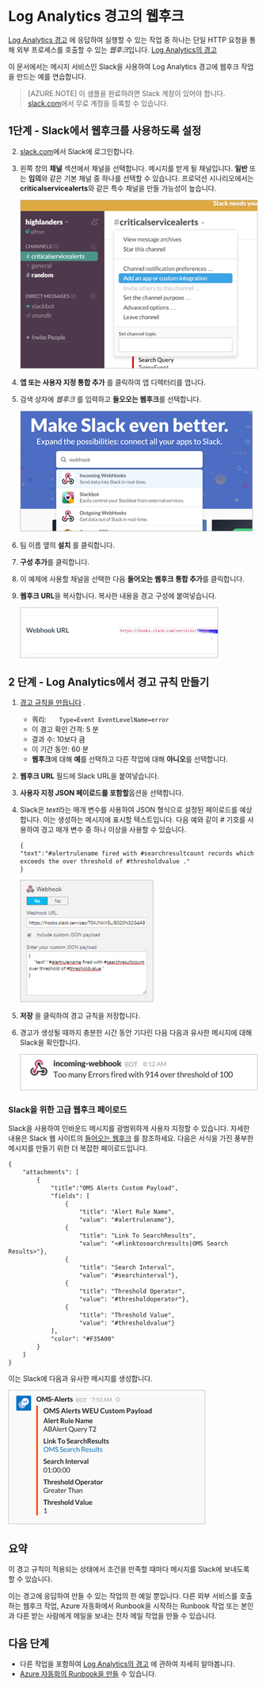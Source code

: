 <properties
   pageTitle="Log Analytics 경고 웹후크 샘플"
   description="Log Analytics 경고에 응답하여 실행할 수 있는 작업 중 하나는 단일 HTTP 요청을 통해 외부 프로세스를 호출할 수 있는 *웹후크*입니다. 이 문서에서는 Slack을 사용하여 Log Analytics 경고에 웹후크 작업을 만드는 예제를 연습합니다."
   services="log-analytics"
   documentationCenter=""
   authors="bwren"
   manager="jwhit"
   editor="tysonn" />
<tags
   ms.service="log-analytics"
   ms.devlang="na"
   ms.topic="article"
   ms.tgt_pltfrm="na"
   ms.workload="infrastructure-services"
   ms.date="10/27/2016"
   ms.author="bwren" />


# <a name="webhooks-in-log-analytics-alerts"></a>Log Analytics 경고의 웹후크

[Log Analytics 경고](log-analytics-alerts.md) 에 응답하여 실행할 수 있는 작업 중 하나는 단일 HTTP 요청을 통해 외부 프로세스를 호출할 수 있는 *웹후크*입니다.   [Log Analytics의 경고](log-analytics-alerts.md)

이 문서에서는 메시지 서비스인 Slack을 사용하여 Log Analytics 경고에 웹후크 작업을 만드는 예를 연습합니다.

>[AZURE.NOTE] 이 샘플을 완료하려면 Slack 계정이 있어야 합니다.  [slack.com](http://slack.com)에서 무료 계정을 등록할 수 있습니다.

## <a name="step-1---enable-webhooks-in-slack"></a>1단계 - Slack에서 웹후크를 사용하도록 설정
2.  [slack.com](http://slack.com)에서 Slack에 로그인합니다.
3.  왼쪽 창의 **채널** 섹션에서 채널을 선택합니다.  메시지를 받게 될 채널입니다.  **일반** 또는 **임의**와 같은 기본 채널 중 하나를 선택할 수 있습니다.  프로덕션 시나리오에서는 **criticalservicealerts**와 같은 특수 채널을 만들 가능성이 높습니다. <br>

    ![Slack 채널](media/log-analytics-alerts-webhooks/oms-webhooks01.png)

3. **앱 또는 사용자 지정 통합 추가** 를 클릭하여 앱 디렉터리를 엽니다.
3.  검색 상자에 *웹후크* 를 입력하고 **들오오는 웹후크**를 선택합니다. <br>

    ![Slack 채널](media/log-analytics-alerts-webhooks/oms-webhooks02.png)

4.  팀 이름 옆의 **설치** 를 클릭합니다.
5.  **구성 추가**를 클릭합니다.
6.  이 예제에 사용할 채널을 선택한 다음 **들어오는 웹후크 통합 추가**를 클릭합니다.  
6. **웹후크 URL**을 복사합니다.  복사한 내용을 경고 구성에 붙여넣습니다. <br>

    ![Slack 채널](media/log-analytics-alerts-webhooks/oms-webhooks05.png)

## <a name="step-2---create-alert-rule-in-log-analytics"></a>2 단계 - Log Analytics에서 경고 규칙 만들기
1.  [경고 규칙을 만듭니다](log-analytics-alerts.md) .
    - 쿼리: ```    Type=Event EventLevelName=error ```
    - 이 경고 확인 간격: 5 분
    - 결과 수: 10보다 큼
    - 이 기간 동안: 60 분
    - **웹후크**에 대해 **예**를 선택하고 다른 작업에 대해 **아니오**를 선택합니다.
7. **웹후크 URL** 필드에 Slack URL을 붙여넣습니다.
8. **사용자 지정 JSON 페이로드를 포함할**옵션을 선택합니다.
9. Slack은 *text*라는 매개 변수를 사용하여 JSON 형식으로 설정된 페이로드를 예상합니다.  이는 생성하는 메시지에 표시할 텍스트입니다.  다음 예와 같이 *#* 기호를 사용하여 경고 매개 변수 중 하나 이상을 사용할 수 있습니다.

    ```
    {
    "text":"#alertrulename fired with #searchresultcount records which exceeds the over threshold of #thresholdvalue ."
    }
    ```

    ![예제 JSON 페이로드](media/log-analytics-alerts-webhooks/oms-webhooks07.png)

9.  **저장** 을 클릭하여 경고 규칙을 저장합니다.

10. 경고가 생성될 때까지 충분한 시간 동안 기다린 다음 다음과 유사한 메시지에 대해 Slack을 확인합니다.

    ![Slack의 예제 웹후크](media/log-analytics-alerts-webhooks/oms-webhooks08.png)


### <a name="advanced-webhook-payload-for-slack"></a>Slack을 위한 고급 웹후크 페이로드

Slack을 사용하여 인바운드 메시지를 광범위하게 사용자 지정할 수 있습니다. 자세한 내용은 Slack 웹 사이트의 [들어오는 웹후크](https://api.slack.com/incoming-webhooks) 를 참조하세요. 다음은 서식을 가진 풍부한 메시지를 만들기 위한 더 복잡한 페이로드입니다.

    {
        "attachments": [
            {
                "title":"OMS Alerts Custom Payload",
                "fields": [
                    {
                        "title": "Alert Rule Name",
                        "value": "#alertrulename"},
                    {
                        "title": "Link To SearchResults",
                        "value": "<#linktosearchresults|OMS Search Results>"},
                    {
                        "title": "Search Interval",
                        "value": "#searchinterval"},
                    {
                        "title": "Threshold Operator",
                        "value": "#thresholdoperator"},
                    {
                        "title": "Threshold Value",
                        "value": "#thresholdvalue"}
                ],
                "color": "#F35A00"
            }
        ]
    }


이는 Slack에 다음과 유사한 메시지를 생성합니다.

![Slack의 예제 메시지](media/log-analytics-alerts-webhooks/oms-webhooks09.png)

## <a name="summary"></a>요약

이 경고 규칙이 적용되는 상태에서 조건을 만족할 때마다 메시지를 Slack에 보내도록 할 수 있습니다.  

이는 경고에 응답하여 만들 수 있는 작업의 한 예일 뿐입니다.  다른 외부 서비스를 호출하는 웹후크 작업, Azure 자동화에서 Runbook을 시작하는 Runbook 작업 또는 본인과 다른 받는 사람에게 메일을 보내는 전자 메일 작업을 만들 수 있습니다.   

## <a name="next-steps"></a>다음 단계

- 다른 작업을 포함하여 [Log Analytics의 경고](log-analytics-alerts.md) 에 관하여 자세히 알아봅니다.
- [Azure 자동화의 Runbook을 만들](../automation/automation-webhooks.md) 수 있습니다.



<!--HONumber=Oct16_HO2-->


